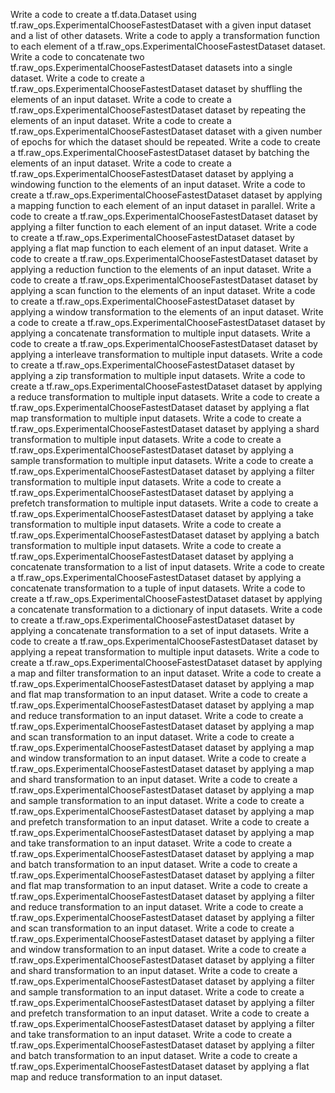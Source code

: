 Write a code to create a tf.data.Dataset using tf.raw_ops.ExperimentalChooseFastestDataset with a given input dataset and a list of other datasets.
Write a code to apply a transformation function to each element of a tf.raw_ops.ExperimentalChooseFastestDataset dataset.
Write a code to concatenate two tf.raw_ops.ExperimentalChooseFastestDataset datasets into a single dataset.
Write a code to create a tf.raw_ops.ExperimentalChooseFastestDataset dataset by shuffling the elements of an input dataset.
Write a code to create a tf.raw_ops.ExperimentalChooseFastestDataset dataset by repeating the elements of an input dataset.
Write a code to create a tf.raw_ops.ExperimentalChooseFastestDataset dataset with a given number of epochs for which the dataset should be repeated.
Write a code to create a tf.raw_ops.ExperimentalChooseFastestDataset dataset by batching the elements of an input dataset.
Write a code to create a tf.raw_ops.ExperimentalChooseFastestDataset dataset by applying a windowing function to the elements of an input dataset.
Write a code to create a tf.raw_ops.ExperimentalChooseFastestDataset dataset by applying a mapping function to each element of an input dataset in parallel.
Write a code to create a tf.raw_ops.ExperimentalChooseFastestDataset dataset by applying a filter function to each element of an input dataset.
Write a code to create a tf.raw_ops.ExperimentalChooseFastestDataset dataset by applying a flat map function to each element of an input dataset.
Write a code to create a tf.raw_ops.ExperimentalChooseFastestDataset dataset by applying a reduction function to the elements of an input dataset.
Write a code to create a tf.raw_ops.ExperimentalChooseFastestDataset dataset by applying a scan function to the elements of an input dataset.
Write a code to create a tf.raw_ops.ExperimentalChooseFastestDataset dataset by applying a window transformation to the elements of an input dataset.
Write a code to create a tf.raw_ops.ExperimentalChooseFastestDataset dataset by applying a concatenate transformation to multiple input datasets.
Write a code to create a tf.raw_ops.ExperimentalChooseFastestDataset dataset by applying a interleave transformation to multiple input datasets.
Write a code to create a tf.raw_ops.ExperimentalChooseFastestDataset dataset by applying a zip transformation to multiple input datasets.
Write a code to create a tf.raw_ops.ExperimentalChooseFastestDataset dataset by applying a reduce transformation to multiple input datasets.
Write a code to create a tf.raw_ops.ExperimentalChooseFastestDataset dataset by applying a flat map transformation to multiple input datasets.
Write a code to create a tf.raw_ops.ExperimentalChooseFastestDataset dataset by applying a shard transformation to multiple input datasets.
Write a code to create a tf.raw_ops.ExperimentalChooseFastestDataset dataset by applying a sample transformation to multiple input datasets.
Write a code to create a tf.raw_ops.ExperimentalChooseFastestDataset dataset by applying a filter transformation to multiple input datasets.
Write a code to create a tf.raw_ops.ExperimentalChooseFastestDataset dataset by applying a prefetch transformation to multiple input datasets.
Write a code to create a tf.raw_ops.ExperimentalChooseFastestDataset dataset by applying a take transformation to multiple input datasets.
Write a code to create a tf.raw_ops.ExperimentalChooseFastestDataset dataset by applying a batch transformation to multiple input datasets.
Write a code to create a tf.raw_ops.ExperimentalChooseFastestDataset dataset by applying a concatenate transformation to a list of input datasets.
Write a code to create a tf.raw_ops.ExperimentalChooseFastestDataset dataset by applying a concatenate transformation to a tuple of input datasets.
Write a code to create a tf.raw_ops.ExperimentalChooseFastestDataset dataset by applying a concatenate transformation to a dictionary of input datasets.
Write a code to create a tf.raw_ops.ExperimentalChooseFastestDataset dataset by applying a concatenate transformation to a set of input datasets.
Write a code to create a tf.raw_ops.ExperimentalChooseFastestDataset dataset by applying a repeat transformation to multiple input datasets.
Write a code to create a tf.raw_ops.ExperimentalChooseFastestDataset dataset by applying a map and filter transformation to an input dataset.
Write a code to create a tf.raw_ops.ExperimentalChooseFastestDataset dataset by applying a map and flat map transformation to an input dataset.
Write a code to create a tf.raw_ops.ExperimentalChooseFastestDataset dataset by applying a map and reduce transformation to an input dataset.
Write a code to create a tf.raw_ops.ExperimentalChooseFastestDataset dataset by applying a map and scan transformation to an input dataset.
Write a code to create a tf.raw_ops.ExperimentalChooseFastestDataset dataset by applying a map and window transformation to an input dataset.
Write a code to create a tf.raw_ops.ExperimentalChooseFastestDataset dataset by applying a map and shard transformation to an input dataset.
Write a code to create a tf.raw_ops.ExperimentalChooseFastestDataset dataset by applying a map and sample transformation to an input dataset.
Write a code to create a tf.raw_ops.ExperimentalChooseFastestDataset dataset by applying a map and prefetch transformation to an input dataset.
Write a code to create a tf.raw_ops.ExperimentalChooseFastestDataset dataset by applying a map and take transformation to an input dataset.
Write a code to create a tf.raw_ops.ExperimentalChooseFastestDataset dataset by applying a map and batch transformation to an input dataset.
Write a code to create a tf.raw_ops.ExperimentalChooseFastestDataset dataset by applying a filter and flat map transformation to an input dataset.
Write a code to create a tf.raw_ops.ExperimentalChooseFastestDataset dataset by applying a filter and reduce transformation to an input dataset.
Write a code to create a tf.raw_ops.ExperimentalChooseFastestDataset dataset by applying a filter and scan transformation to an input dataset.
Write a code to create a tf.raw_ops.ExperimentalChooseFastestDataset dataset by applying a filter and window transformation to an input dataset.
Write a code to create a tf.raw_ops.ExperimentalChooseFastestDataset dataset by applying a filter and shard transformation to an input dataset.
Write a code to create a tf.raw_ops.ExperimentalChooseFastestDataset dataset by applying a filter and sample transformation to an input dataset.
Write a code to create a tf.raw_ops.ExperimentalChooseFastestDataset dataset by applying a filter and prefetch transformation to an input dataset.
Write a code to create a tf.raw_ops.ExperimentalChooseFastestDataset dataset by applying a filter and take transformation to an input dataset.
Write a code to create a tf.raw_ops.ExperimentalChooseFastestDataset dataset by applying a filter and batch transformation to an input dataset.
Write a code to create a tf.raw_ops.ExperimentalChooseFastestDataset dataset by applying a flat map and reduce transformation to an input dataset.